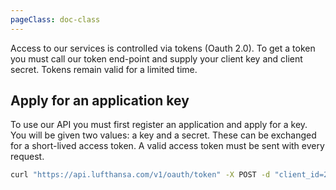 ```yaml
---
pageClass: doc-class
---
```


Access to our services is controlled via tokens (Oauth 2.0). To get a token you must call our token end-point and supply your client key and client secret. Tokens remain valid for a limited time.

## Apply for an application key

To use our API you must first register an application and apply for a key. You will be given two values: a key and a secret. These can be exchanged for a short-lived access token. A valid access token must be sent with every request.

```bash
curl "https://api.lufthansa.com/v1/oauth/token" -X POST -d "client_id=28fu8yg7tx35qkqnc6jg96fy" -d "client_secret=6jc9Zj9PE2" -d "grant_type=client_credentials"

```
